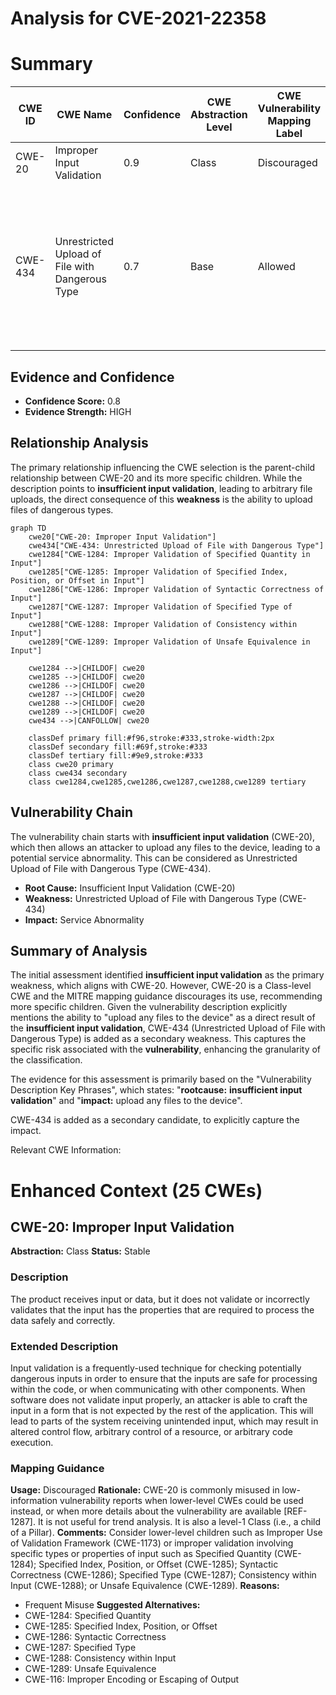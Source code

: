# Analysis for CVE-2021-22358

# Summary
| CWE ID | CWE Name | Confidence | CWE Abstraction Level | CWE Vulnerability Mapping Label | CWE-Vulnerability Mapping Notes |
|---|---|---|---|---|---|
| CWE-20 | Improper Input Validation | 0.9 | Class | Discouraged | See suggested alternatives. |
| CWE-434 | Unrestricted Upload of File with Dangerous Type | 0.7 | Base | Allowed | Secondary candidate because the primary weakness is input validation, leading to the possibility of uploading dangerous file types. |

## Evidence and Confidence

*   **Confidence Score:** 0.8
*   **Evidence Strength:** HIGH

## Relationship Analysis
The primary relationship influencing the CWE selection is the parent-child relationship between CWE-20 and its more specific children. While the description points to **insufficient input validation**, leading to arbitrary file uploads, the direct consequence of this **weakness** is the ability to upload files of dangerous types.

```mermaid
graph TD
    cwe20["CWE-20: Improper Input Validation"]
    cwe434["CWE-434: Unrestricted Upload of File with Dangerous Type"]
    cwe1284["CWE-1284: Improper Validation of Specified Quantity in Input"]
    cwe1285["CWE-1285: Improper Validation of Specified Index, Position, or Offset in Input"]
    cwe1286["CWE-1286: Improper Validation of Syntactic Correctness of Input"]
    cwe1287["CWE-1287: Improper Validation of Specified Type of Input"]
    cwe1288["CWE-1288: Improper Validation of Consistency within Input"]
    cwe1289["CWE-1289: Improper Validation of Unsafe Equivalence in Input"]

    cwe1284 -->|CHILDOF| cwe20
    cwe1285 -->|CHILDOF| cwe20
    cwe1286 -->|CHILDOF| cwe20
    cwe1287 -->|CHILDOF| cwe20
    cwe1288 -->|CHILDOF| cwe20
    cwe1289 -->|CHILDOF| cwe20
    cwe434 -->|CANFOLLOW| cwe20

    classDef primary fill:#f96,stroke:#333,stroke-width:2px
    classDef secondary fill:#69f,stroke:#333
    classDef tertiary fill:#9e9,stroke:#333
    class cwe20 primary
    class cwe434 secondary
    class cwe1284,cwe1285,cwe1286,cwe1287,cwe1288,cwe1289 tertiary
```

## Vulnerability Chain
The vulnerability chain starts with **insufficient input validation** (CWE-20), which then allows an attacker to upload any files to the device, leading to a potential service abnormality. This can be considered as Unrestricted Upload of File with Dangerous Type (CWE-434).
  - **Root Cause:** Insufficient Input Validation (CWE-20)
  - **Weakness:** Unrestricted Upload of File with Dangerous Type (CWE-434)
  - **Impact:** Service Abnormality

## Summary of Analysis
The initial assessment identified **insufficient input validation** as the primary weakness, which aligns with CWE-20. However, CWE-20 is a Class-level CWE and the MITRE mapping guidance discourages its use, recommending more specific children. Given the vulnerability description explicitly mentions the ability to "upload any files to the device" as a direct result of the **insufficient input validation**, CWE-434 (Unrestricted Upload of File with Dangerous Type) is added as a secondary weakness. This captures the specific risk associated with the **vulnerability**, enhancing the granularity of the classification.

The evidence for this assessment is primarily based on the "Vulnerability Description Key Phrases", which states: "**rootcause:** **insufficient input validation**" and "**impact:** upload any files to the device".

CWE-434 is added as a secondary candidate, to explicitly capture the impact.

Relevant CWE Information:

# Enhanced Context (25 CWEs)

## CWE-20: Improper Input Validation
**Abstraction:** Class
**Status:** Stable

### Description
The product receives input or data, but it does
        not validate or incorrectly validates that the input has the
        properties that are required to process the data safely and
        correctly.

### Extended Description
Input validation is a frequently-used technique for checking potentially dangerous inputs in order to ensure that the inputs are safe for processing within the code, or when communicating with other components. When software does not validate input properly, an attacker is able to craft the input in a form that is not expected by the rest of the application. This will lead to parts of the system receiving unintended input, which may result in altered control flow, arbitrary control of a resource, or arbitrary code execution.

### Mapping Guidance
**Usage:** Discouraged
**Rationale:** CWE-20 is commonly misused in low-information vulnerability reports when lower-level CWEs could be used instead, or when more details about the vulnerability are available [REF-1287]. It is not useful for trend analysis. It is also a level-1 Class (i.e., a child of a Pillar).
**Comments:** Consider lower-level children such as Improper Use of Validation Framework (CWE-1173) or improper validation involving specific types or properties of input such as Specified Quantity (CWE-1284); Specified Index, Position, or Offset (CWE-1285); Syntactic Correctness (CWE-1286); Specified Type (CWE-1287); Consistency within Input (CWE-1288); or Unsafe Equivalence (CWE-1289).
**Reasons:**
- Frequent Misuse
**Suggested Alternatives:**
- CWE-1284: Specified Quantity
- CWE-1285: Specified Index, Position, or Offset
- CWE-1286: Syntactic Correctness
- CWE-1287: Specified Type
- CWE-1288: Consistency within Input
- CWE-1289: Unsafe Equivalence
- CWE-116: Improper Encoding or Escaping of Output